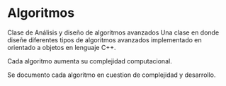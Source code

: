 # Algoritmos
Clase de Análisis y diseño de algoritmos avanzados
Una clase en donde diseñe diferentes tipos de algoritmos avanzados implementado en orientado a objetos en lenguaje C++.

Cada algoritmo aumenta su complejidad computacional.

Se documento cada algoritmo en cuestion de complejidad y desarrollo.
